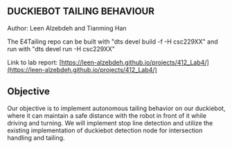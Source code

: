 ## DUCKIEBOT TAILING BEHAVIOUR

Author: Leen Alzebdeh and Tianming Han

The E4Tailing repo can be built with "dts devel build -f -H csc229XX" and run with "dts devel run -H csc229XX"

Link to lab report: [https://leen-alzebdeh.github.io/projects/412_Lab4/](https://leen-alzebdeh.github.io/projects/412_Lab4/)

## Objective

Our objective is to implement autonomous tailing behavior on our duckiebot, where it can maintain a safe distance with the robot in front of it while driving and turning. We will implement stop line detection and utilize the existing implementation of duckiebot detection node for intersection handling and tailing.

